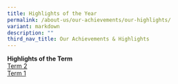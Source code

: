 ```yaml
---
title: Highlights of the Year
permalink: /about-us/our-achievements/our-highlights/
variant: markdown
description: ""
third_nav_title: Our Achievements & Highlights
---
```

**Highlights of the Term**<br>
[Term 2](/files/Term2_Highlights.pdf)<br>
[Term 1](/files/2024_Term_1_Parent_Letter_Annex.pdf)<br>